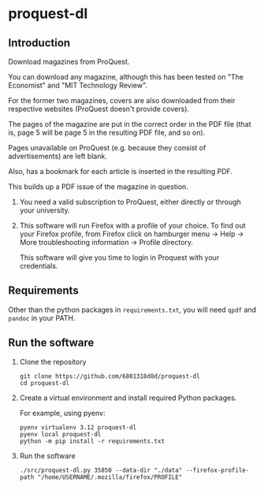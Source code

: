 # proquest-dl

## Introduction

Download magazines from ProQuest.

You can download any magazine, although this has been tested on "The Economist" and "MIT Technology Review".

For the former two magazines, covers are also downloaded from their respective websites (ProQuest doesn't provide covers).

The pages of the magazine are put in the correct order in the PDF file (that is, page 5 will be page 5 in the resulting PDF file, and so on).

Pages unavailable on ProQuest (e.g. because they consist of advertisements) are left blank.

Also, has a bookmark for each article is inserted in the resulting PDF.

This builds up a PDF issue of the magazine in question.

1. You need a valid subscription to ProQuest, either directly or through your university.
1. This software will run Firefox with a profile of your choice. To find out your Firefox profile, from Firefox click on hamburger menu -> Help -> More troubleshooting information -> Profile directory.

    This software will give you time to login in Proquest with your credentials.

## Requirements

Other than the python packages in `requirements.txt`, you will need `qpdf` and `pandoc` in your PATH.

## Run the software

1. Clone the repository

    ```
    git clone https://github.com/6801318d8d/proquest-dl
    cd proquest-dl
    ```

2. Create a virtual environment and install required Python packages.

    For example, using pyenv:

    ```
    pyenv virtualenv 3.12 proquest-dl
    pyenv local proquest-dl
    python -m pip install -r requirements.txt
    ```
3. Run the software

    ```
    ./src/proquest-dl.py 35850 --data-dir "./data" --firefox-profile-path "/home/USERNAME/.mozilla/firefox/PROFILE"
    ```
